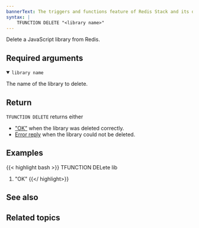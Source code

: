 ```yaml
---
bannerText: The triggers and functions feature of Redis Stack and its documentation are currently in preview, and only available in Redis Stack 7.2 or later. If you notice any errors, feel free to submit an issue to GitHub using the "Create new issue" link in the top right-hand corner of this page.
syntax: |
    TFUNCTION DELETE "<library name>" 
---
```


Delete a JavaScript library from Redis.

## Required arguments

<details open>
<summary><code>library name</code></summary>

The name of the library to delete.
</details>

## Return

`TFUNCTION DELETE` returns either

* ["OK"](/docs/reference/protocol-spec/#resp-simple-strings) when the library was deleted correctly.
* [Error reply](/docs/reference/protocol-spec/#resp-errors) when the library could not be deleted.

## Examples

{{< highlight bash >}}
TFUNCTION DELete lib
1) "OK"
{{</ highlight>}}

## See also

## Related topics
